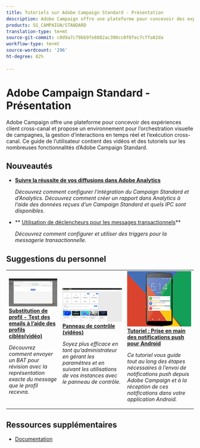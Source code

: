 ```yaml
---
title: Tutoriels sur Adobe Campaign Standard - Présentation
description: Adobe Campaign offre une plateforme pour concevoir des expériences client cross-canal et propose un environnement pour l’orchestration visuelle de campagnes, la gestion d’interactions en temps réel et l’exécution cross-canal. Ce guide de l’utilisateur contient des vidéos et des tutoriels sur les nombreuses fonctionnalités d’Adobe Campaign Standard.
products: SG_CAMPAIGN/STANDARD
translation-type: tm+mt
source-git-commit: c8d9a7c79bb9fe8882ac390cc0f0fec7cffa82da
workflow-type: tm+mt
source-wordcount: '296'
ht-degree: 82%

---
```



# Adobe Campaign Standard - Présentation

Adobe Campaign offre une plateforme pour concevoir des expériences client cross-canal et propose un environnement pour l’orchestration visuelle de campagnes, la gestion d’interactions en temps réel et l’exécution cross-canal. Ce guide de l’utilisateur contient des vidéos et des tutoriels sur les nombreuses fonctionnalités d’Adobe Campaign Standard.

## Nouveautés

* **[Suivre la réussite de vos diffusions dans Adobe Analytics](/help/integrations/track-the-success-of-your-deliveries-in-analytics.md)**

   *Découvrez comment configurer l’intégration du Campaign Standard et d’Analytics. Découvrez comment créer un rapport dans Analytics à l’aide des données reçues d’un Campaign Standard et quels IPC sont disponibles.*

* ** [Utilisation de déclencheurs pour les messages transactionnels](/help/integrations/using-triggers-for-transactional-messaging-overview.md)**

   *Découvrez comment configurer et utiliser des triggers pour la messagerie transactionnelle.*

## Suggestions du personnel

<table>
<tr>
  <td>
    <a href="./communication-channels/email/profile-substitution.md"> 
      <img alt="Substitution de profil - Test des emails à l’aide des profils ciblés(vidéo)" src="./assets/substitution_tab.png"/>
    </a>
    <div>
      <a href="./communication-channels/email/profile-substitution.md">
   <strong> Substitution de profil - Test des emails à l’aide des profils ciblés(vidéo)</strong>
   </a>
    </div>
    <p>
    <em>Découvrez comment envoyer un BAT pour révision avec la représentation exacte du message que le profil recevra.</em>
    <p>
  </td>
   <td>
    <a href="https://docs.adobe.com/content/help/fr-FR/campaign-standard-learn/control-panel/control-panel-overview.html">
      <img alt="Panneau de contrôle (vidéos)" src="./assets/control-panel.png" />
    </a>
    <div>
    <a href="https://docs.adobe.com/content/help/fr-FR/campaign-standard-learn/control-panel/control-panel-overview.html">
    <strong>Panneau de contrôle (vidéos)</strong>
    </a>
    </div>
    <p>
    <em> Soyez plus efficace en tant qu’administrateur en gérant les paramètres et en suivant les utilisations de vos instances avec le panneau de contrôle.</em>
    <p>
  </td>
  <td>
    <a href="https://docs.adobe.com/content/help/fr-FR/campaign-standard-learn/getting-started-with-push-notifications-android/introduction.html">
      <img alt="Tutoriel : Prise en main des notifications push pour Android" src="./assets/push-for-android.png" />
    </a>
    <div>
      <a href="https://docs.adobe.com/content/help/en/campaign-standard-learn/getting-started-with-push-notifications-android/introduction.html">
    <strong>Tutoriel : Prise en main des notifications push pour Android</strong>
    </a>
    </div>
    <p>
    <em>Ce tutoriel vous guide tout au long des étapes nécessaires à l’envoi de notifications push depuis Adobe Campaign et à la réception de ces notifications dans votre application Android. </em>
    <p>
  </td>
</tr>
</table>

## Ressources supplémentaires

* [Documentation](https://docs.adobe.com/content/help/fr-FR/campaign-standard/using/campaign-standard-home.html)
